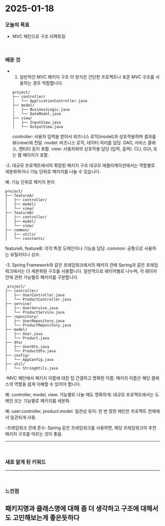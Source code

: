 # 2025-01-18

### 오늘의 목표
- MVC 패턴으로 구조 리팩토링

<br>

### 배운 것
- 1. 일반적인 MVC 패키지 구조
  이 방식은 간단한 프로젝트나 표준 MVC 구조를 사용하는 경우 적합합니다.
  ````
  project/
  ├── controller/
  │   └── ApplicationController.java
  ├── model/
  │   ├── BusinessLogic.java
  │   └── DataModel.java
  ├── view/
  │   ├── InputView.java
  │   └── OutputView.java
  ````
  controller: 사용자 입력을 받아서 비즈니스 로직(model)과 상호작용하며 결과를 뷰(view)에 전달.
  model: 비즈니스 로직, 데이터 처리를 담당. DAO, 서비스 클래스, 엔티티 등이 포함.
  view: 사용자와의 상호작용 담당 (입력, 출력). CLI, GUI, 또는 웹 페이지가 포함.
  
-2. 대규모 프로젝트에서의 확장된 패키지 구조
  대규모 애플리케이션에서는 역할별로 세분화하거나 기능 단위로 패키지를 나눌 수 있습니다.
  
  예: 기능 단위로 패키지 분리
  ````
  project/
  ├── featureA/
  │   ├── controller/
  │   ├── model/
  │   └── view/
  ├── featureB/
  │   ├── controller/
  │   ├── model/
  │   └── view/
  ├── common/
  │   ├── utils/
  │   └── constants/
  ````
  featureA, featureB: 각각 특정 도메인이나 기능을 담당.
  common: 공통으로 사용하는 유틸리티나 상수.
  
-3. Spring Framework와 같은 프레임워크에서의 패키지 관례
  Spring과 같은 프레임워크에서는 더 세분화된 구조를 사용합니다. 일반적으로 레이어별로 나누며, 각 레이어 안에 관련 기능별로 패키지를 구분합니다.
  ````
   project/
  ├── controller/
  │   ├── UserController.java
  │   └── ProductController.java
  ├── service/
  │   ├── UserService.java
  │   └── ProductService.java
  ├── repository/
  │   ├── UserRepository.java
  │   └── ProductRepository.java
  ├── model/
  │   ├── User.java
  │   └── Product.java
  ├── dto/
  │   ├── UserDto.java
  │   └── ProductDto.java
  ├── config/
  │   └── AppConfig.java
  ├── util/
  │   └── StringUtils.java
  ````
-MVC 패턴에서 패키지 이름에 대한 팁
  간결하고 명확한 이름: 패키지 이름은 해당 클래스의 역할을 쉽게 이해할 수 있어야 합니다.

  예: controller, model, view.
  기능별로 나눌 때도 명확하게: 대규모 프로젝트에서는 도메인 또는 기능별로 패키지를 세분화.
  
  예: user.controller, product.model.
  일관성 유지: 한 번 정한 패턴은 프로젝트 전체에서 일관되게 사용.

-프레임워크 관례 준수: Spring 같은 프레임워크를 사용하면, 해당 프레임워크의 추천 패키지 구조를 따르는 것이 좋음.

---

<br>

### 새로 알게 된 키워드

---


<br>

### 느낀점
패키지명과 클래스명에 대해 좀 더 생각하고 구조에 대해서도 고민해보는게 좋은듯하다
---
